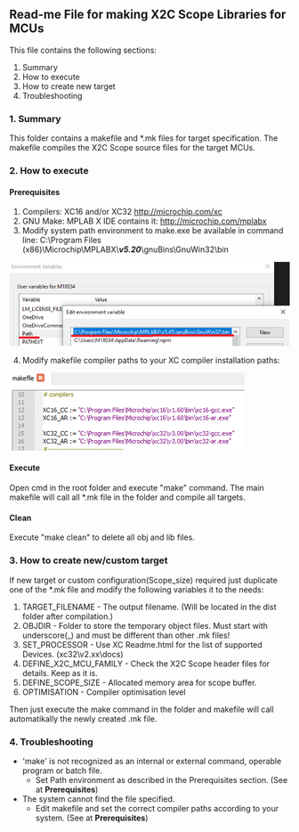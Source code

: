 Read-me File for making X2C Scope Libraries for MCUs 
-----------------------------------------------
This file contains the following sections:
1. Summary
2. How to execute
3. How to create new target
4. Troubleshooting

### 1. Summary
This folder contains a makefile and \*.mk files for target specification. 
The makefile compiles the X2C Scope source files for the target MCUs.

### 2. How to execute

#### **Prerequisites**

1. Compilers: XC16 and/or XC32 http://microchip.com/xc
1. GNU Make: MPLAB X IDE contains it: http://microchip.com/mplabx 
1. Modify system path environment to make.exe be available in command line: C:\Program Files (x86)\Microchip\MPLABX\\__*v5.20*__\gnuBins\GnuWin32\bin 

![Path var](doc/UserVariables.png)

4. Modify makefile compiler paths to your XC compiler installation paths:

![Path var](doc/CompilerPaths.png)

#### **Execute**
Open cmd in the root folder and execute "make" command. The main makefile will call all \*.mk file in the folder and compile all targets.

#### **Clean**
Execute "make clean" to delete all obj and lib files.

### 3. How to create new/custom target
If new target or custom configuration(Scope_size) required just duplicate one of the \*.mk file and modify the following variables it to the needs:
1. TARGET_FILENAME - The output filename. (Will be located in the dist folder after compilation.)
1. OBJDIR - Folder to store the temporary object files. Must start with underscore(_) and must be different than other .mk files!
1. SET_PROCESSOR - Use XC Readme.html for the list of supported Devices. (xc32\v2.xx\docs)
1. DEFINE_X2C_MCU_FAMILY - Check the X2C Scope header files for details. Keep as it is.
1. DEFINE_SCOPE_SIZE - Allocated memory area for scope buffer.
1. OPTIMISATION - Compiler optimisation level

Then just execute the make command in the folder and makefile will call automatikally the newly created .mk file.


### 4. Troubleshooting

* 'make' is not recognized as an internal or external command, operable program or batch file.
  * Set Path environment as described in the Prerequisites section. (See at **Prerequisites**)
* The system cannot find the file specified.
  * Edit makefile and set the correct compiler paths according to your system. (See at **Prerequisites**)